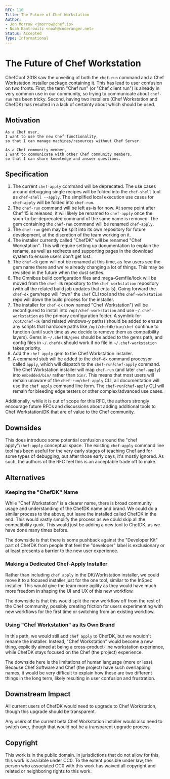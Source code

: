 ```yaml
---
RFC: 110
Title: The Future of Chef Workstation
Author:
- Jon Morrow <jmorrow@chef.io>
- Noah Kantrowitz <noah@coderanger.net>
Status: Accepted
Type: Informational
---
```


# The Future of Chef Workstation

ChefConf 2018 saw the unveiling of both the `chef-run` command and a Chef Workstation
installer package containing it. This has lead to user confusion on two fronts.
First, the term "Chef run" (or "Chef client run") is already in very common use
in our community, so trying to communicate about `chef-run` has been tricky.
Second, having two installers (Chef Workstation and ChefDK) has resulted in a
lack of certainty about which should be used.

## Motivation

    As a Chef user,
    I want to use the new Chef functionality,
    so that I can manage machines/resources without Chef Server.

    As a Chef community member,
    I want to communicate with other Chef community members,
    so that I can share knowledge and answer questions.

## Specification

1. The current `chef-apply` command will be deprecated. The use cases around
   debugging single recipes will be folded into the `chef-shell` tool as `chef-shell --apply`.
   The simplified local execution use cases for `chef-apply` will be folded into
   `chef-run`.
2. The `chef-run` command will be left as-is for now. At some point after Chef 15
   is released, it will likely be renamed to `chef-apply` once the soon-to-be-deprecated
   command of the same name is removed. The gem containing the `chef-run` command
   will be renamed `chef-apply`.
3. The `chef-run` gem may be split into its own repository for future development,
   at the discretion of the team working on it.
4. The installer currently called "ChefDK" will be renamed "Chef Workstation".
   This will require setting up documentation to explain the rename, as well as
   redirects and supporting pages in the download system to ensure users don't
   get lost.
5. The `chef-dk` gem will not be renamed at this time, as few users see the gem
   name there and we're already changing a lot of things. This may be revisited
   in the future when the dust settles.
6. The Omnibus build configuration files and mega-Gemfile/lock will be moved from
   the `chef-dk` repository to the `chef-workstation` repository (with all the
   related build job updates that entails). Going forward the `chef-dk` gem/repo
   will "own" the `chef` CLI tool and the `chef-workstation` repo will down the
   build process for the installer.
7. The installer for `chef-dk` (now named "Chef Workstation") will be reconfigured
   to install into `/opt/chef-workstation` and use `~/.chef-workstation` as the
   primary configuration folder. A symlink for `/opt/chef-dk` (and related windows-y paths)
   should be added to ensure any scripts that hardcode paths like `/opt/chefdk/bin/chef`
   continue to function (until such time as we decide to remove them as compatbility layers).
   Gems in `~/.chefdk/gems` should be added to the gems path, and config files in
   `~/.chefdk` should work if no file in `~/.chef-workstation` takes priority.
8. Add the `chef-apply` gem to the Chef Workstation installer.
9. A command stub will be added to the `chef-dk` command processor called `apply`,
   which will dispatch to the `chef-run`/`chef-apply` command. The Chef Workstation installer
   will map `chef-run` (and later `chef-apply`) into `embedded/bin/` rather than
   `bin/`. This means that most users will remain unaware of the `chef-run`/`chef-apply` CLI,
   all documentation will use the `chef apply` command line form. The `chef-run`/`chef-apply`
   CLI will remain for bleeding edge testers or other complex/advanced use cases.

Additionally, while it is out of scope for this RFC, the authors strongly encourage
future RFCs and discussions about adding additional tools to Chef Workstation/DK
that are of value to the Chef community.

## Downsides

This does introduce some potential confusion around the "chef apply"/`chef-apply`
conceptual space. The existing `chef-apply` command line tool has been useful
for the very early stages of teaching Chef and for some types of debugging, but
after those early days, it's mostly ignored. As such, the authors of the RFC feel
this is an acceptable trade off to make.

## Alternatives

### Keeping the "ChefDK" Name

While "Chef Workstation" is a clearer name, there is broad community usage and
understanding of the ChefDK name and brand. We could do a similar process to the
above, but leave the installed called ChefDK in the end. This would vastly
simplify the process as we could skip all the compatibility gunk. This would
just be adding a new tool to ChefDK, as we have done many times before.

The downside is that there is some pushback against the "Developer Kit" part of
ChefDK from people that feel the "developer" label is exclusionary or at least
presents a barrier to the new user experience.

### Making a Dedicated Chef-Apply Installer

Rather than including `chef apply` in the DK/Workstation installer, we could
move it to a focused installer just for the one tool, similar to the InSpec
installer. This would give the team more agility as they would have much more
freedom in shaping the UI and UX of this new workflow.

The downside is that this would split the new workflow off from the rest of the
Chef community, possibly creating friction for users experimenting with new workflows
for the first time or switching from an existing workflow.

### Using "Chef Workstation" as Its Own Brand

In this path, we would still add `chef apply` to ChefDK, but we wouldn't
rename the installer. Instead, "Chef Workstation" would become a new thing,
explicitly aimed at being a cross-product-line workstation experience, while
ChefDK stays focused on the Chef (the project) experience.

The downside here is the limitations of human language (more or less). Because
Chef Software and Chef (the project) have such overlapping names, it would be
very difficult to explain how these are two different things in the long term,
likely resulting in user confusion and frustration.

## Downstream Impact

All current users of ChefDK would need to upgrade to Chef Workstation, though
this upgrade should be transparent.

Any users of the current beta Chef Workstation installer would also need to
switch over, though that would not be a transparent upgrade process.

## Copyright

This work is in the public domain. In jurisdictions that do not allow for this,
this work is available under CC0. To the extent possible under law, the person
who associated CC0 with this work has waived all copyright and related or
neighboring rights to this work.
